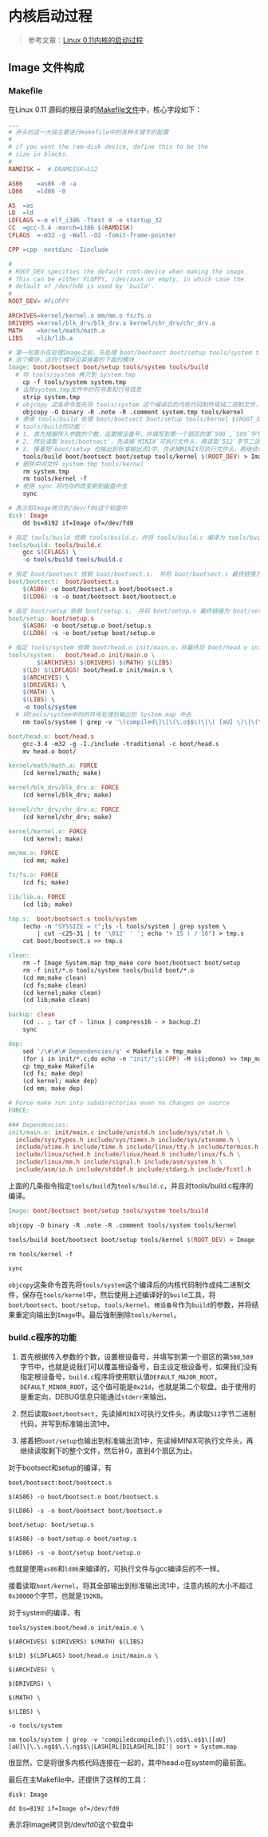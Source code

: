 # 内核启动过程
> 参考文章：[Linux 0.11内核的启动过程](https://blog.csdn.net/ac_dao_di/article/details/52144608)

## Image 文件构成
### Makefile
在Linux 0.11 源码的根目录的[Makefile文件](https://github.com/lcdzhao/operating_system/blob/master/linux-0.1.1-labs/linux-0.1.1/Makefile)中，核心字段如下：
```makefile
...
# 开头的这一大段主要进行makefile中的各种关键字的配置
# 
# if you want the ram-disk device, define this to be the
# size in blocks.
#
RAMDISK =  #-DRAMDISK=512

AS86	=as86 -0 -a
LD86	=ld86 -0

AS	=as
LD	=ld
LDFLAGS	=-m elf_i386 -Ttext 0 -e startup_32
CC	=gcc-3.4 -march=i386 $(RAMDISK)
CFLAGS	=-m32 -g -Wall -O2 -fomit-frame-pointer 

CPP	=cpp -nostdinc -Iinclude

#
# ROOT_DEV specifies the default root-device when making the image.
# This can be either FLOPPY, /dev/xxxx or empty, in which case the
# default of /dev/hd6 is used by 'build'.
#
ROOT_DEV= #FLOPPY 

ARCHIVES=kernel/kernel.o mm/mm.o fs/fs.o
DRIVERS =kernel/blk_drv/blk_drv.a kernel/chr_drv/chr_drv.a
MATH	=kernel/math/math.a
LIBS	=lib/lib.a

# 第一句表示在处理Image之前，先处理 boot/bootsect boot/setup tools/system tools/build
# 这个模块，这四个模块见紧接着的下面的模块
Image: boot/bootsect boot/setup tools/system tools/build
  # 将 tools/system 拷贝到 system.tmp
	cp -f tools/system system.tmp
  # 去除system.tmp文件中的符号表和行号信息
	strip system.tmp
  # objcopy 这条命令首先将 tools/system 这个编译后的内核代码制作成纯二进制文件，保存在 tools/kernel 中
	objcopy -O binary -R .note -R .comment system.tmp tools/kernel
  # 使用 tools/build 处理 boot/bootsect boot/setup tools/kernel $(ROOT_DEV) 后的结果输出到 Image 中去
  # tools/build的功能：
  # 1. 首先根据传入参数的个数，设置根设备号，并填写到第一个扇区的第`508`,`509`字节中，也就是说我们可以覆盖根设备号，自主设定根设备号，如果我们没有指定根设备号，`build.c`程序将使用默认值`DEFAULT_MAJOR_ROOT`，`DEFAULT_MINOR_ROOT`，这个值可能是`0x21d`，也就是第二个软盘。由于使用的是重定向，DEBUG信息只能通过`stderr`来输出。
  # 2. 然后读取`boot/bootsect`，先读掉`MINIX`可执行文件头，再读取`512`字节二进制代码，并写到标准输出流1中。
  # 3. 接着把`boot/setup`也输出到标准输出流1中，先读掉MINIX可执行文件头，再继续读取剩下的整个文件，然后补0，直到4个扇区为止。
	tools/build boot/bootsect boot/setup tools/kernel $(ROOT_DEV) > Image
  # 删除中间文件 system.tmp tools/kernel
	rm system.tmp
	rm tools/kernel -f
  # 使用 sync 将内存的改变刷到磁盘中去
	sync

# 表示将Image拷贝到/dev/fd0这个软盘中
disk: Image
	dd bs=8192 if=Image of=/dev/fd0

# 指定 tools/build 依赖 tools/build.c，并将 tools/build.c 编译为 tools/build
tools/build: tools/build.c
	gcc $(CFLAGS) \
	-o tools/build tools/build.c

# 指定 boot/bootsect 依赖 boot/bootsect.s， 并将 boot/bootsect.s 最终链接为 boot/bootsect
boot/bootsect:	boot/bootsect.s
	$(AS86) -o boot/bootsect.o boot/bootsect.s
	$(LD86) -s -o boot/bootsect boot/bootsect.o

# 指定 boot/setup 依赖 boot/setup.s， 并将 boot/setup.s 最终链接为 boot/setup
boot/setup: boot/setup.s
	$(AS86) -o boot/setup.o boot/setup.s
	$(LD86) -s -o boot/setup boot/setup.o

# 指定 tools/system 依赖 boot/head.o init/main.o，并最终将 boot/head.o init/main.o 编译为 bools/system
tools/system:	boot/head.o init/main.o \
		$(ARCHIVES) $(DRIVERS) $(MATH) $(LIBS)
	$(LD) $(LDFLAGS) boot/head.o init/main.o \
	$(ARCHIVES) \
	$(DRIVERS) \
	$(MATH) \
	$(LIBS) \
	-o tools/system 
  # 将tools/system中的的符号处理后输出到 System.map 中去
	nm tools/system | grep -v '\(compiled\)\|\(\.o$$\)\|\( [aU] \)\|\(\.\.ng$$\)\|\(LASH[RL]DI\)'| sort > System.map 

boot/head.o: boot/head.s
	gcc-3.4 -m32 -g -I./include -traditional -c boot/head.s
	mv head.o boot/

kernel/math/math.a: FORCE
	(cd kernel/math; make)

kernel/blk_drv/blk_drv.a: FORCE
	(cd kernel/blk_drv; make)

kernel/chr_drv/chr_drv.a: FORCE
	(cd kernel/chr_drv; make)

kernel/kernel.o: FORCE
	(cd kernel; make)

mm/mm.o: FORCE
	(cd mm; make)

fs/fs.o: FORCE
	(cd fs; make)

lib/lib.a: FORCE
	(cd lib; make)

tmp.s:	boot/bootsect.s tools/system
	(echo -n "SYSSIZE = (";ls -l tools/system | grep system \
		| cut -c25-31 | tr '\012' ' '; echo "+ 15 ) / 16") > tmp.s
	cat boot/bootsect.s >> tmp.s

clean:
	rm -f Image System.map tmp_make core boot/bootsect boot/setup
	rm -f init/*.o tools/system tools/build boot/*.o
	(cd mm;make clean)
	(cd fs;make clean)
	(cd kernel;make clean)
	(cd lib;make clean)

backup: clean
	(cd .. ; tar cf - linux | compress16 - > backup.Z)
	sync

dep:
	sed '/\#\#\# Dependencies/q' < Makefile > tmp_make
	(for i in init/*.c;do echo -n "init/";$(CPP) -M $$i;done) >> tmp_make
	cp tmp_make Makefile
	(cd fs; make dep)
	(cd kernel; make dep)
	(cd mm; make dep)

# Force make run into subdirectories even no changes on source
FORCE:

### Dependencies:
init/main.o: init/main.c include/unistd.h include/sys/stat.h \
  include/sys/types.h include/sys/times.h include/sys/utsname.h \
  include/utime.h include/time.h include/linux/tty.h include/termios.h \
  include/linux/sched.h include/linux/head.h include/linux/fs.h \
  include/linux/mm.h include/signal.h include/asm/system.h \
  include/asm/io.h include/stddef.h include/stdarg.h include/fcntl.h
```
上面的几条指令指定`tools/build`为`tools/build.c`，并且对tools/build.c程序的编译。

```makefile
Image: boot/bootsect boot/setup tools/system tools/build

objcopy -O binary -R .note -R .comment tools/system tools/kernel

tools/build boot/bootsect boot/setup tools/kernel $(ROOT_DEV) > Image

rm tools/kernel -f

sync
```

`objcopy`这条命令首先将`tools/system`这个编译后的内核代码制作成纯二进制文件，保存在`tools/kernel`中，然后使用上述编译好的`build`工具，将`boot/bootsect`、`boot/setup`、`tools/kernel`、`根设备号`作为`build`的参数，并将结果重定向输出到`Image`中。最后强制删除`tools/kernel`。
### build.c程序的功能
1. 首先根据传入参数的个数，设置根设备号，并填写到第一个扇区的第`508`,`509`字节中，也就是说我们可以覆盖根设备号，自主设定根设备号，如果我们没有指定根设备号，`build.c`程序将使用默认值`DEFAULT_MAJOR_ROOT`，`DEFAULT_MINOR_ROOT`，这个值可能是`0x21d`，也就是第二个软盘。由于使用的是重定向，DEBUG信息只能通过`stderr`来输出。

2. 然后读取`boot/bootsect`，先读掉`MINIX`可执行文件头，再读取`512`字节二进制代码，并写到标准输出流1中。

3. 接着把`boot/setup`也输出到标准输出流1中，先读掉MINIX可执行文件头，再继续读取剩下的整个文件，然后补0，直到4个扇区为止。

对于bootsect和setup的编译，有
```
boot/bootsect:boot/bootsect.s

$(AS86) -o boot/bootsect.o boot/bootsect.s

$(LD86) -s -o boot/bootsect boot/bootsect.o

boot/setup: boot/setup.s

$(AS86) -o boot/setup.o boot/setup.s

$(LD86) -s -o boot/setup boot/setup.o
```
也就是使用`as86`和`ld86`来编译的，可执行文件与gcc编译后的不一样。

接着读取`boot/kernel`，将其全部输出到标准输出流1中，注意内核的大小不超过`0x30000`个字节，也就是`192KB`。

对于system的编译，有
```
tools/system:boot/head.o init/main.o \

$(ARCHIVES) $(DRIVERS) $(MATH) $(LIBS)

$(LD) $(LDFLAGS) boot/head.o init/main.o \

$(ARCHIVES) \

$(DRIVERS) \

$(MATH) \

$(LIBS) \

-o tools/system

nm tools/system | grep -v 'compiledcompiled\|\.o$$\.o$$\|[aU][aU]\|\.\.ng$$\.\.ng$$\|LASH[RL]DILASH[RL]DI'| sort > System.map
```
很显然，它是将很多内核代码连接在一起的，其中head.o在system的最前面。

 

最后在主Makefile中，还提供了这样的工具：
```
disk: Image

dd bs=8192 if=Image of=/dev/fd0
```
表示将Image拷贝到/dev/fd0这个软盘中



